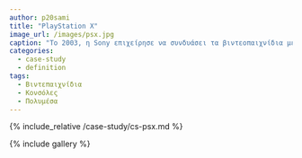 ```yaml
---
author: p20sami
title: "PlayStation X"
image_url: /images/psx.jpg
caption: "Το 2003, η Sony επιχείρησε να συνδυάσει τα βιντεοπαιχνίδια με άλλες μορφές πολυμέσων, όπως το βίντεο, ο ήχος. Το αποτέλεσμα της επιχείρησης αυτής, ήταν το PlayStation X, μια συσκευή η οποία συνδύασε αυτά τα δύο, όμως με μικρή εμπορική επιτυχία."
categories:
  - case-study
  - definition
tags:
  - Βιντεπαιχνίδια
  - Κονσόλες
  - Πολυμέσα
---
```


{% include_relative /case-study/cs-psx.md %}

{% include gallery %}
